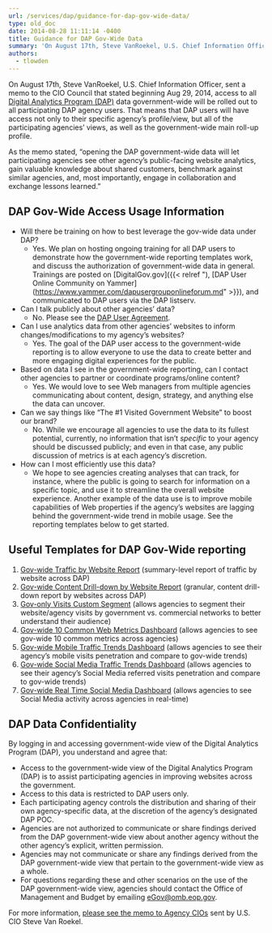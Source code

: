 ```yaml
---
url: /services/dap/guidance-for-dap-gov-wide-data/
type: old_doc
date: 2014-08-28 11:11:14 -0400
title: Guidance for DAP Gov-Wide Data
summary: 'On August 17th, Steve VanRoekel, U.S. Chief Information Officer, sent a memo to the CIO Council that stated beginning Aug 29, 2014, access to all Digital Analytics Program (DAP) data government-wide will be rolled out to all participating DAP agency users. That means that DAP users will have access not only to their specific agency&#8217;s'
authors:
  - tlowden
---
```


On August 17th, Steve VanRoekel, U.S. Chief Information Officer, sent a memo to the CIO Council that stated beginning Aug 29, 2014, access to all [Digital Analytics Program (DAP)](https://www.WHATEVER/services/dap/ "DAP: Digital Analytics Program") data government-wide will be rolled out to all participating DAP agency users. That means that DAP users will have access not only to their specific agency&#8217;s profile/view, but all of the participating agencies&#8217; views, as well as the government-wide main roll-up profile.

As the memo stated, &#8220;opening the DAP government-wide data will let participating agencies see other agency’s public-facing website analytics, gain valuable knowledge about shared customers, benchmark against similar agencies, and, most importantly, engage in collaboration and exchange lessons learned.&#8221;

## DAP Gov-Wide Access Usage Information

  * Will there be training on how to best leverage the gov-wide data under DAP? 
      * Yes. We plan on hosting ongoing training for all DAP users to demonstrate how the government-wide reporting templates work, and discuss the authorization of government-wide data in general. Trainings are posted on [DigitalGov.gov]({{< relref "), [DAP User Online Community on Yammer](https://www.yammer.com/dapusergrouponlineforum.md" >}}), and communicated to DAP users via the DAP listserv.
  * Can I talk publicly about other agencies&#8217; data? 
      * No. Please see the [DAP User Agreement](https://www.WHATEVER/services/dap/common-questions-about-dap-faq/#part-7).
  * Can I use analytics data from other agencies’ websites to inform changes/modifications to my agency’s websites? 
      * Yes. The goal of the DAP user access to the government-wide reporting is to allow everyone to use the data to create better and more engaging digital experiences for the public.
  * Based on data I see in the government-wide reporting, can I contact other agencies to partner or coordinate programs/online content? 
      * Yes. We would love to see Web managers from multiple agencies communicating about content, design, strategy, and anything else the data can uncover.
  * Can we say things like “The #1 Visited Government Website” to boost our brand? 
      * No. While we encourage all agencies to use the data to its fullest potential, currently, no information that isn’t _specific_ to your agency should be discussed publicly; and even in that case, any public discussion of metrics is at each agency’s discretion.
  * How can I most efficiently use this data? 
      * We hope to see agencies creating analyses that can track, for instance, where the public is going to search for information on a specific topic, and use it to streamline the overall website experience. Another example of the data use is to improve mobile capabilities of Web properties if the agency’s websites are lagging behind the government-wide trend in mobile usage. See the reporting templates below to get started.

## Useful Templates for DAP Gov-Wide reporting

  1. [Gov-wide Traffic by Website Report](https://www.google.com/analytics/web/template?uid=-noxA-YqSySikT10pN_jrw) (summary-level report of traffic by website across DAP)
  2. [Gov-wide Content Drill-down by Website Report](https://www.google.com/analytics/web/template?uid=SqgnBtKhQrORffEGYM8ydQ) (granular, content drill-down report by websites across DAP)
  3. [Gov-only Visits Custom Segment](https://www.google.com/analytics/web/template?uid=m6Q9DsRVQPaBkWKKSyyXTw) (allows agencies to segment their website/agency visits by government vs. commercial networks to better understand their audience)
  4. [Gov-wide 10 Common Web Metrics Dashboard](https://www.google.com/analytics/web/template?uid=VHm6X0lkSEWOvc0vJbSXVA) (allows agencies to see gov-wide 10 common metrics across agencies)
  5. [Gov-wide Mobile Traffic Trends Dashboard](https://www.google.com/analytics/web/template?uid=YZIj2Qe9Q62P7bqwz_DiAA) (allows agencies to see their agency’s mobile visits penetration and compare to gov-wide trends)
  6. [Gov-wide Social Media Traffic Trends Dashboard](https://www.google.com/analytics/web/template?uid=I3o9B29wQ6Cvd6A_NBf4nw) (allows agencies to see their agency’s Social Media referred visits penetration and compare to gov-wide trends)
  7. [Gov-wide Real Time Social Media Dashboard](https://www.google.com/analytics/web/template?uid=pPipQHZfQGiLBeMBFw2u3Q) (allows agencies to see Social Media activity across agencies in real-time)

## DAP Data Confidentiality

By logging in and accessing government-wide view of the Digital Analytics Program (DAP), you understand and agree that:

  * Access to the government-wide view of the Digital Analytics Program (DAP) is to assist participating agencies in improving websites across the government.
  * Access to this data is restricted to DAP users only.
  * Each participating agency controls the distribution and sharing of their own agency-specific data, at the discretion of the agency&#8217;s designated DAP POC.
  * Agencies are not authorized to communicate or share findings derived from the DAP government-wide view about another agency without the other agency&#8217;s explicit, written permission.
  * Agencies may not communicate or share any findings derived from the DAP government-wide view that pertain to the government-wide view as a whole.
  * For questions regarding these and other scenarios on the use of the DAP government-wide view, agencies should contact the Office of Management and Budget by emailing <eGov@omb.eop.gov>.

For more information, [please see the memo to Agency CIOs](https://s3.amazonaws.com/sitesusa/wp-content/uploads/sites/212/2014/08/SVR-CIO-Council-memo-August-17.pdf) sent by U.S. CIO Steve Van Roekel.